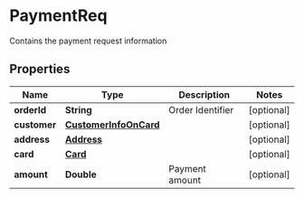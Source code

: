 

# PaymentReq

Contains the payment request information
## Properties

Name | Type | Description | Notes
------------ | ------------- | ------------- | -------------
**orderId** | **String** | Order Identifier |  [optional]
**customer** | [**CustomerInfoOnCard**](CustomerInfoOnCard.md) |  |  [optional]
**address** | [**Address**](Address.md) |  |  [optional]
**card** | [**Card**](Card.md) |  |  [optional]
**amount** | **Double** | Payment amount |  [optional]



